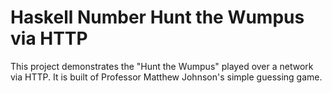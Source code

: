 # Haskell Number Hunt the Wumpus via HTTP

This project demonstrates the "Hunt the Wumpus" played over a network via HTTP. It is built of Professor Matthew Johnson's simple guessing game.
